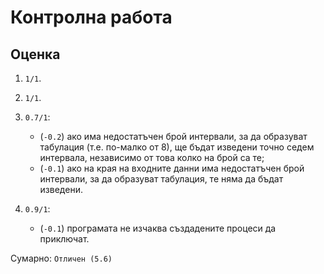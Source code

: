 # Контролна работа

## Оценка

1. `1/1`.

2. `1/1`.

3. `0.7/1`:
    * (`-0.2`) ако има недостатъчен брой интервали, за да образуват табулация (т.е. по-малко от 8), ще бъдат изведени точно седем интервала, независимо от това колко на брой са те;
    * (`-0.1`) ако на края на входните данни има недостатъчен брой интервали, за да образуват табулация, те няма да бъдат изведени.

4. `0.9/1`:
    * (`-0.1`) програмата не изчаква създадените процеси да приключат.

Сумарно: `Отличен (5.6)`
